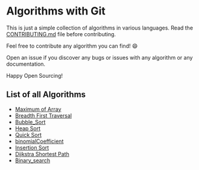 # Algorithms with Git

This is just a simple collection of algorithms in various languages. Read the [CONTRIBUTING.md](CONTRIBUTING.md) file before contributing.

Feel free to contribute any algorithm you can find! :smile:

Open an issue if you discover any bugs or issues with any algorithm or any documentation.

Happy Open Sourcing!

## List of all Algorithms

- [Maximum of Array](algorithms/maximum_of_array)
- [Breadth First Traversal](algorithms/breadth_first_traversal)
- [Bubble_Sort](algorithms/Bubble_Sort)
- [Heap Sort](algorithms/heap_sort)
- [Quick Sort](algorithms/quick_sort)
- [binomialCoefficient](algorithms/binomialCoefficient)
- [Insertion Sort](algorithms/insertion_sort)
- [Dijkstra Shortest Path](algorithms/dijkstra)
- [Binary_search](algorithms/Binary_search)
